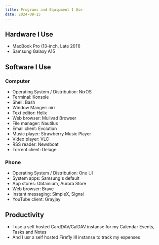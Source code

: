 ```yaml
---
title: Programs and Equipment I Use
date: 2024-09-15
---
```

## Hardware I Use

* MacBook Pro (13-inch, Late 2011)
* Samsung Galaxy A15

## Software I Use

### Computer

* Operating System / Distribution: NixOS
* Terminal: Konsole
* Shell: Bash
* Window Manger: niri
* Text editor: Helix
* Web browser: Mullvad Browser
* File manager: Nautilus
* Email client: Evolution
* Music player: Strawberry Music Player
* Video player: VLC
* RSS reader: Newsboat
* Torrent client: Deluge

### Phone

* Operating System / Distribution: One UI
* System apps: Samsung's default
* App stores: Obtainium, Aurora Store
* Web browser: Brave
* Instant messaging: SimpleX, Signal
* YouTube client: Grayjay

## Productivity

* I use a self hosted CardDAV/CalDAV instanse for my Calendar Events, Tasks and Notes
* And I usr a self hosted Firefly III instanse to track my expenses
